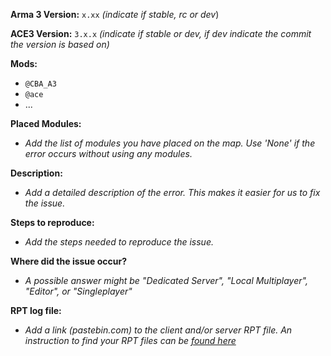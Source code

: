 **Arma 3 Version:** `x.xx`
*(indicate if stable, rc or dev*)

**ACE3 Version:** `3.x.x`
*(indicate if stable or dev, if dev indicate the commit the version is based on)*

**Mods:**
* `@CBA_A3`
* `@ace`
* ...

**Placed Modules:**
* *Add the list of modules you have placed on the map. Use 'None' if the error occurs without using any modules.*

**Description:**
* *Add a detailed description of the error. This makes it easier for us to fix the issue.*

**Steps to reproduce:**
* *Add the steps needed to reproduce the issue.*

**Where did the issue occur?**
* *A possible answer might be "Dedicated Server", "Local Multiplayer", "Editor", or "Singleplayer"*

**RPT log file:**
* *Add a link (pastebin.com) to the client and/or server RPT file. An instruction to find your RPT files can be [found here](https://community.bistudio.com/wiki/Crash_Files#Arma_3)*
